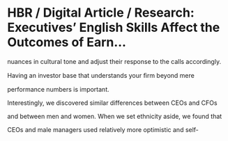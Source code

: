 # HBR / Digital Article / Research: Executives’ English Skills Affect the Outcomes of Earn…

nuances in cultural tone and adjust their response to the calls accordingly.

Having an investor base that understands your ﬁrm beyond mere

performance numbers is important.

Interestingly, we discovered similar differences between CEOs and CFOs

and between men and women. When we set ethnicity aside, we found that

CEOs and male managers used relatively more optimistic and self-